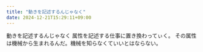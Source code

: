 ```yaml
---
title: "動きを記述するんじゃなく"
date: 2024-12-21T15:29:11+09:00
---
```

動きを記述するんじゃなく
属性を記述する仕事に置き換わってぃく。
その属性は機械から生まれるんだ。機械を知らなくていいとはならない。
